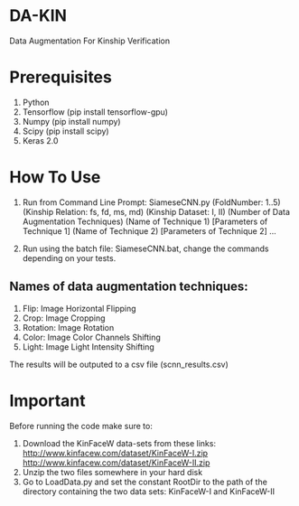 # DA-KIN
Data Augmentation For Kinship  Verification

# Prerequisites
1. Python
1. Tensorflow (pip install tensorflow-gpu)
1. Numpy (pip install numpy)
1. Scipy (pip install scipy)
1. Keras 2.0

# How To Use
1. Run from Command Line Prompt: SiameseCNN.py (FoldNumber: 1..5) (Kinship Relation: fs, fd, ms, md) (Kinship Dataset: I, II) (Number of Data Augmentation Techniques) (Name of Technique 1) [Parameters  of Technique 1] (Name of Technique 2) [Parameters  of Technique 2] ...

1. Run using the batch file: SiameseCNN.bat, change the commands depending on your tests.

## Names of data augmentation techniques:
1. Flip: Image Horizontal Flipping
2. Crop: Image Cropping
3. Rotation: Image Rotation
4. Color: Image Color Channels Shifting
5. Light: Image Light Intensity Shifting

The results will be outputed to a csv file (scnn_results.csv)

# Important
Before running the code make sure to:
1. Download the KinFaceW data-sets from these links: http://www.kinfacew.com/dataset/KinFaceW-I.zip
http://www.kinfacew.com/dataset/KinFaceW-II.zip
1. Unzip the two files somewhere in your hard disk
1. Go to LoadData.py and set the constant RootDir to the path of the directory containing the two data sets: KinFaceW-I and KinFaceW-II
